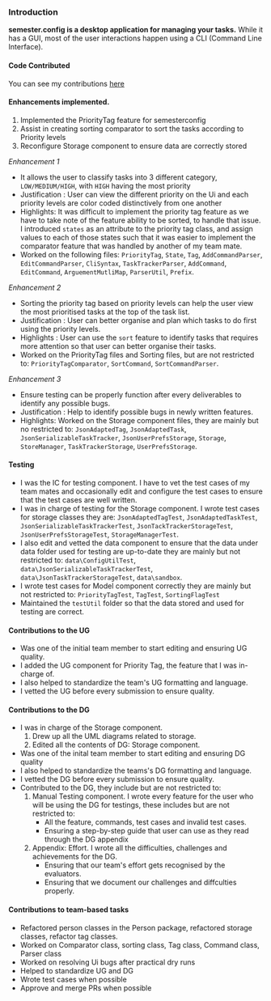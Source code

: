 ### Introduction

**semester.config is a desktop application for managing your tasks.**
While it has a GUI, most of the user interactions happen using a CLI (Command Line Interface).

#### Code Contributed
You can see my contributions [here](https://nus-cs2103-ay2021s2.github.io/tp-dashboard/?search=&sort=groupTitle&sortWithin=title&timeframe=commit&mergegroup=&groupSelect=groupByRepos&breakdown=true&checkedFileTypes=docs~functional-code~test-code~other&since=)

#### Enhancements implemented.
1) Implemented the PriorityTag feature for semesterconfig
2) Assist in creating sorting comparator to sort the tasks according to Priority levels
3) Reconfigure Storage component to ensure data are correctly stored

*Enhancement 1*
* It allows the user to classify tasks into 3 different category, `LOW/MEDIUM/HIGH`, with `HIGH` having the most priority
* Justification : User can view the different priority on the Ui and each priority levels are color coded distinctively from one another
* Highlights: It was difficult to implement the priority tag feature as we have to take note of the feature ability to be sorted, to handle that issue. I introduced `states` as an attribute to the priority tag class, and assign values to each of those states such that it was easier to implement the comparator feature that was handled by another of my team mate.
* Worked on the following files: `PriorityTag`, `State`, `Tag`, `AddCommandParser`, `EditCommandParser`, `CliSyntax`, `TaskTrackerParser`, `AddCommand`, `EditCommand`, `ArguementMutliMap`, `ParserUtil`, `Prefix`.
  
*Enhancement 2*
* Sorting the priority tag based on priority levels can help the user view the most prioritised tasks at the top of the task list. 
* Justification : User can better organise and plan which tasks to do first using the priority levels.
* Highlights : User can use the `sort` feature to identify tasks that requires more attention so that user can better organise their tasks.
* Worked on the PriorityTag files and Sorting files, but are not restricted to: `PriorityTagComparator`, `SortCommand`, `SortCommandParser`.

*Enhancement 3*
* Ensure testing can be properly function after every deliverables to identify any possible bugs.
* Justification : Help to identify possible bugs in newly written features.
* Highlights: Worked on the Storage component files, they are mainly but no restricted to: `JsonAdaptedTag`, `JsonAdaptedTask`, `JsonSerializableTaskTracker`, `JsonUserPrefsStorage`, `Storage`, `StoreManager`, `TaskTrackerStorage`, `UserPrefsStorage`.

#### Testing
* I was the IC for testing component. I have to vet the test cases of my team mates and occasionally edit and configure the test cases to ensure that the test cases are well written. 
* I was in charge of testing for the Storage component. I wrote test cases for storage classes they are: `JsonAdaptedTagTest`, `JsonAdaptedTaskTest`, `JsonSerializableTaskTrackerTest`, `JsonTackTrackerStorageTest`, `JsonUserPrefsStorageTest`, `StorageManagerTest`.
* I also edit and vetted the data component to ensure that the data under data folder used for testing are up-to-date they are mainly but not restricted to: `data\ConfigUtilTest`, `data\JsonSerializableTaskTrackerTest`, `data\JsonTaskTrackerStorageTest`, `data\sandbox`.
* I wrote test cases for Model component correctly they are mainly but not restricted to: `PriorityTagTest`, `TagTest`, `SortingFlagTest`
* Maintained the `testUtil` folder so that the data stored and used for testing are correct. 

#### Contributions to the UG
* Was one of the initial team member to start editing and ensuring UG quality.
* I added the UG component for Priority Tag, the feature that I was in-charge of. 
* I also helped to standardize the team's UG formatting and language. 
* I vetted the UG before every submission to ensure quality. 

#### Contributions to the DG
* I was in charge of the Storage component.
    1. Drew up all the UML diagrams related to storage.
    2. Edited all the contents of DG: Storage component. 
* Was one of the inital team member to start editing and ensuring DG quality
* I also helped to standardize the teams's DG formatting and language.
* I vetted the DG before every submission to ensure quality.
* Contributed to the DG, they include but are not restricted to:
    1. Manual Testing component. I wrote every feature for the user who will be using the DG for testings, these includes but are not restricted to:
        * All the feature, commands, test cases and invalid test cases.
        * Ensuring a step-by-step guide that user can use as they read through the DG appendix
    1. Appendix: Effort. I wrote all the difficulties, challenges and achievements for the DG. 
        * Ensuring that our team's effort gets recognised by the evaluators.
        * Ensuring that we document our challenges and diffculties properly. 

#### Contributions to team-based tasks
* Refactored person classes in the Person package, refactored storage classes, refactor tag classes.
* Worked on Comparator class, sorting class, Tag class, Command class, Parser class
* Worked on resolving Ui bugs after practical dry runs
* Helped to standardize UG and DG
* Wrote test cases when possible
* Approve and merge PRs when possible
